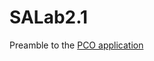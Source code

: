 # SALab2.1
Preamble to the <a href="https://github.com/NamerekWASD/PostOfficeApplication">PCO application</a>
